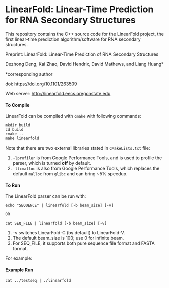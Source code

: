 LinearFold: Linear-Time Prediction for RNA Secondary Structures
============================================

This repository contains the C++ source code for the LinearFold project,
the first linear-time prediction algorithm/software for RNA secondary structures.

Preprint:
LinearFold: Linear-Time Prediction of RNA Secondary Structures

Dezhong Deng, Kai Zhao, David Hendrix, David Mathews, and Liang Huang*

*corresponding author

doi: https://doi.org/10.1101/263509

Web server: http://linearfold.eecs.oregonstate.edu

#### To Compile
LinearFold can be compiled with ```cmake``` with following commands:

```
mkdir build
cd build
cmake ..
make linearfold
```

Note that there are two external libraries stated in ```CMakeLists.txt``` file:

1. ```-lprofiler``` is from Google Performance Tools, and is used to profile the parser, which is turned __off__ by default.
2. ```-ltcmalloc``` is also from Google Performance Tools, which replaces the default ```malloc``` from ```glibc``` and can bring ~5% speedup.


#### To Run
The LinearFold parser can be run with:
```
echo "SEQUENCE" | linearfold [-b beam_size] [-v]

OR

cat SEQ_FILE | linearfold [-b beam_size] [-v]
```

1. -v switches LinearFold-C (by default) to LinearFold-V. 
2. The default beam_size is 100; use 0 for infinite beam. 
3. For SEQ_FILE, it supports both pure sequence file format and FASTA format. 

For example:
#### Example Run
```
cat ../testseq | ./linearfold 
```
